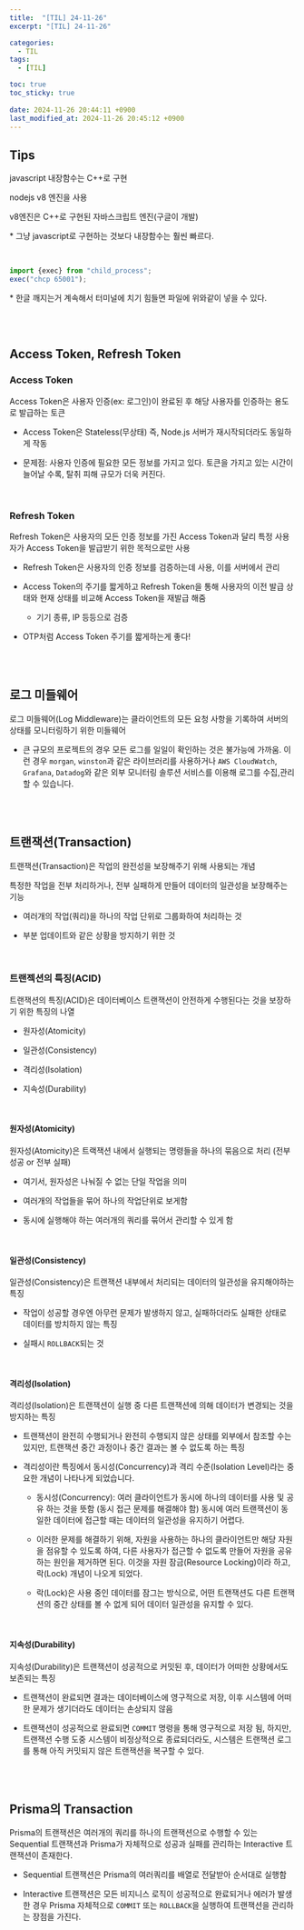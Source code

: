 ```yaml
---
title:  "[TIL] 24-11-26"
excerpt: "[TIL] 24-11-26"

categories:
  - TIL
tags:
  - [TIL]

toc: true
toc_sticky: true
 
date: 2024-11-26 20:44:11 +0900
last_modified_at: 2024-11-26 20:45:12 +0900
---
```


## Tips

javascript 내장함수는 C++로 구현

nodejs v8 엔진을 사용

v8엔진은 C++로 구현된 자바스크립트 엔진(구글이 개발)

\* 그냥 javascript로 구현하는 것보다 내장함수는 훨씬 빠르다.

<br>

```js
import {exec} from "child_process";
exec("chcp 65001");
```

\* 한글 깨지는거 계속해서 터미널에 치기 힘들면 파일에 위와같이 넣을 수 있다.

<br>

<br>

## Access Token, Refresh Token

### Access Token

Access Token은 사용자 인증(ex: 로그인)이 완료된 후 해당 사용자를 인증하는 용도로 발급하는 토큰

- Access Token은 Stateless(무상태) 즉, Node.js 서버가 재시작되더라도 동일하게 작동

- 문제점: 사용자 인증에 필요한 모든 정보를 가지고 있다. 토큰을 가지고 있는 시간이 늘어날 수록, 탈취 피해 규모가 더욱 커진다.

<br>

### Refresh Token

Refresh Token은 사용자의 모든 인증 정보를 가진 Access Token과 달리 특정 사용자가 Access Token을 발급받기 위한 목적으로만 사용

- Refresh Token은 사용자의 인증 정보를 검증하는데 사용, 이를 서버에서 관리

- Access Token의 주기를 짧게하고 Refresh Token을 통해 사용자의 이전 발급 상태와 현재 상태를 비교해 Access Token을 재발급 해줌

    - 기기 종류, IP 등등으로 검증

- OTP처럼 Access Token 주기를 짧게하는게 좋다!

<br>

<br>

## 로그 미들웨어

로그 미들웨어(Log Middleware)는 클라이언트의 모든 요청 사항을 기록하여 서버의 상태를 모니터링하기 위한 미들웨어

- 큰 규모의 프로젝트의 경우 모든 로그를 일일이 확인하는 것은 불가능에 가까움.
이런 경우 ```morgan```, ```winston```과 같은 라이브러리를 사용하거나 ```AWS CloudWatch```, ```Grafana```, ```Datadog```와 같은 외부 모니터링 솔루션 서비스를 이용해 로그를 수집,관리할 수 있습니다.

<br>

<br>

## 트랜잭션(Transaction)

트랜잭션(Transaction)은 작업의 완전성을 보장해주기 위해 사용되는 개념

특정한 작업을 전부 처리하거나, 전부 실패하게 만들어 데이터의 일관성을 보장해주는 기능

- 여러개의 작업(쿼리)을 하나의 작업 단위로 그룹화하여 처리하는 것

- 부분 업데이트와 같은 상황을 방지하기 위한 것

<br>

### 트랜젝션의 특징(ACID)

트랜잭션의 특징(ACID)은 데이터베이스 트랜잭션이 안전하게 수행된다는 것을 보장하기 위한 특징의 나열

- 원자성(Atomicity)

- 일관성(Consistency)

- 격리성(Isolation)

- 지속성(Durability)

<br>

#### 원자성(Atomicity)

원자성(Atomicity)은 트랙잭션 내에서 실행되는 명령들을 하나의 묶음으로 처리 (전부 성공 or 전부 실패)

- 여기서, 원자성은 나눠질 수 없는 단일 작업을 의미

- 여러개의 작업들을 묶어 하나의 작업단위로 보게함

- 동시에 실행해야 하는 여러개의 쿼리를 묶어서 관리할 수 있게 함

<br>

#### 일관성(Consistency)

일관성(Consistency)은 트랜잭션 내부에서 처리되는 데이터의 일관성을 유지해야하는 특징

- 작업이 성공할 경우엔 아무런 문제가 발생하지 않고, 실패하더라도 실패한 상태로 데이터를 방치하지 않는 특징

- 실패시 ```ROLLBACK```되는 것

<br>

#### 격리성(Isolation)

격리성(Isolation)은 트랜잭션이 실행 중 다른 트랜잭션에 의해 데이터가 변경되는 것을 방지하는 특징

- 트랜잭션이 완전히 수행되거나 완전히 수행되지 않은 상태를 외부에서 참조할 수는 있지만, 트랜잭션 중간 과정이나 중간 결과는 볼 수 없도록 하는 특징

- 격리성이란 특징에서 동시성(Concurrency)과 격리 수준(Isolation Level)라는 중요한 개념이 나타나게 되었습니다.

    - 동시성(Concurrency): 여러 클라이언트가 동시에 하나의 데이터를 사용 및 공유 하는 것을 뜻함 (동시 접근 문제를 해결해야 함)
    동시에 여러 트랜잭션이 동일한 데이터에 접근할 때는 데이터의 일관성을 유지하기 어렵다.

    - 이러한 문제를 해결하기 위해, 자원을 사용하는 하나의 클라이언트만 해당 자원을 점유할 수 있도록 하여,
    다른 사용자가 접근할 수 없도록 만들어 자원을 공유하는 원인을 제거하면 된다. 이것을 자원 잠금(Resource Locking)이라 하고, 락(Lock) 개념이 나오게 되었다.

    - 락(Lock)은 사용 중인 데이터를 잠그는 방식으로, 어떤 트랜잭션도 다른 트랜잭션의 중간 상태를 볼 수 없게 되어 데이터 일관성을 유지할 수 있다.

<br>

#### 지속성(Durability)

지속성(Durability)은 트랜잭션이 성공적으로 커밋된 후, 데이터가 어떠한 상황에서도 보존되는 특징

- 트랜잭션이 완료되면 결과는 데이터베이스에 영구적으로 저장, 이후 시스템에 어떠한 문제가 생기더라도 데이터는 손상되지 않음

- 트랜잭션이 성공적으로 완료되면 ```COMMIT``` 명령을 통해 영구적으로 저장 됨,
하지만, 트랜잭션 수행 도중 시스템이 비정상적으로 종료되더라도, 시스템은 트랜잭션 로그를 통해 아직 커밋되지 않은 트랜잭션을 복구할 수 있다.

<br>

<br>

## Prisma의 Transaction

Prisma의 트랜잭션은 여러개의 쿼리를 하나의 트랜잭션으로 수행할 수 있는 Sequential 트랜잭션과 Prisma가 자체적으로 성공과 실패를 관리하는 Interactive 트랜잭션이 존재한다.

- Sequential 트랜잭션은 Prisma의 여러쿼리를 배열로 전달받아 순서대로 실행함

- Interactive 트랜잭션은 모든 비지니스 로직이 성공적으로 완료되거나 에러가 발생한 경우 Prisma 자체적으로 ```COMMIT``` 또는 ```ROLLBACK```을 실행하여 트랜잭션을 관리하는 장점을 가진다.